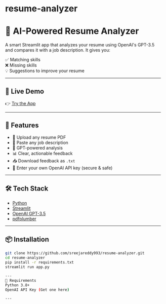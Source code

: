 # resume-analyzer
# 🧠 AI-Powered Resume Analyzer

A smart Streamlit app that analyzes your resume using OpenAI's GPT-3.5 and compares it with a job description. It gives you:

✅ Matching skills  
❌ Missing skills  
💡 Suggestions to improve your resume

---

## 🚀 Live Demo

👉 [Try the App](https://resume-analyzer-flt9eeghvmopydjubuyn9y.streamlit.app/)  


---

## 📌 Features

- 📄 Upload any resume PDF
- 📝 Paste any job description
- 🧠 GPT-powered analysis
- 📊 Clear, actionable feedback
- 📥 Download feedback as `.txt`
- 🔑 Enter your own OpenAI API key (secure & safe)

---

## 🛠️ Tech Stack

- [Python](https://www.python.org/)
- [Streamlit](https://streamlit.io/)
- [OpenAI GPT-3.5](https://platform.openai.com/)
- [pdfplumber](https://github.com/jsvine/pdfplumber)

---

## 📦 Installation

```bash
git clone https://github.com/sreejareddy993/resume-analyzer.git
cd resume-analyzer
pip install -r requirements.txt
streamlit run app.py

---
📂 Requirements
Python 3.8+
OpenAI API Key (Get one here)

---
